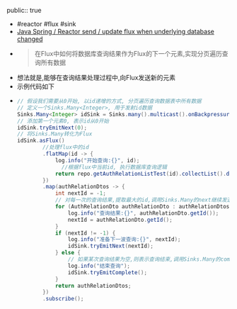 public:: true

- #reactor #flux #sink
- [Java Spring / Reactor send / update flux when underlying database changed](https://stackoverflow.com/questions/67594996/java-spring-reactor-send-update-flux-when-underlying-database-changed)
- > 在Flux中如何将数据库查询结果作为Flux的下一个元素,实现分页遍历查询所有数据
- 想法就是,能够在查询结果处理过程中,向Flux发送新的元素
- 示例代码如下
- ```java
  // 假设我们需要从0开始, 以id递增的方式, 分页遍历查询数据表中所有数据
  // 定义一个Sinks.Many<Integer>, 用于发射id数据
  Sinks.Many<Integer> idSink = Sinks.many().multicast().onBackpressureBuffer();
  // 添加第一个元素0, 表示id从0开始
  idSink.tryEmitNext(0);
  // 将Sinks.Many转化为Flux
  idSink.asFlux()
          //处理flux中的id
          .flatMap(id -> {
              log.info("开始查询:{}", id);
            	//根据flux中当前id, 执行数据库查询逻辑
              return repo.getAuthRelationListTest(id).collectList().defaultIfEmpty(new ArrayList<>());
          })
          .map(authRelationDtos -> {
              int nextId = -1;
              // 对每一次的查询结果,提取最大的id,调用Sinks.Many的next继续发送到flux中
              for (AuthRelationDto authRelationDto : authRelationDtos) {
                  log.info("查询结果:{}", authRelationDto.getId());
                  nextId = authRelationDto.getId();
              }
              if (nextId != -1) {
                  log.info("准备下一波查询:{}", nextId);
                  idSink.tryEmitNext(nextId);
              } else {
                  // 如果某次查询结果为空,则表示查询结束,调用Sinks.Many的complete,flux接收到complete时间后,流程结束
                  log.info("结束查询");
                  idSink.tryEmitComplete();
              }
              return authRelationDtos;
          })
          .subscribe();
  ```